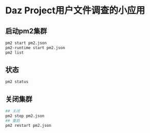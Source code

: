 # Daz Project用户文件调查的小应用

## 启动pm2集群

```bash
pm2 start pm2.json
pm2-runtime start pm2.json
pm2 list
```

## 状态

```bash
pm2 status 
```

## 关闭集群

```bash
## 关闭
pm2 stop pm2.json
## 重启
pm2 restart pm2.json
```